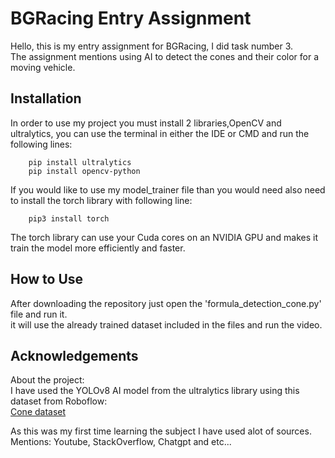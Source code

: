 
# BGRacing Entry Assignment
Hello, this is my entry assignment for BGRacing, I did task number 3.  
The assignment mentions using AI to detect the cones and their color for a moving vehicle.  




## Installation
In order to use my project you must install 2 libraries,OpenCV and ultralytics, you can use the terminal in either the IDE or CMD and run the following lines:  
```
    pip install ultralytics
    pip install opencv-python
```    
If you would like to use my model_trainer file than you would need also need to install the torch library with following line:  
```
    pip3 install torch
```
The torch library can use your Cuda cores on an NVIDIA GPU and makes it train the model more efficiently and faster.

## How to Use

After downloading the repository just open the 'formula_detection_cone.py' file and run it.  
it will use the already trained dataset included in the files and run the  video.  


## Acknowledgements
About the project:  
I have used the YOLOv8 AI model from the ultralytics library using this dataset from Roboflow:  
[Cone dataset](https://universe.roboflow.com/formula-student-driverless-arece-3/cone-detection-bldji/dataset/6)

As this was my first time learning the subject I have used alot of sources.  
Mentions: Youtube, StackOverflow, Chatgpt and etc...  
